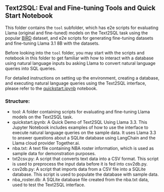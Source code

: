 ## Text2SQL: Eval and Fine-tuning Tools and Quick Start Notebook

This folder contains the `tool` subfolder, which has e2e scripts for evaluating Llama (original and fine-tuned) models on the Text2SQL task using the popular [BIRD](https://bird-bench.github.io) dataset, and e2e scripts for generating fine-tuning datasets and fine-tuning Llama 3.1 8B with the datasets.

Before looking into the `tool` folder, you may start with the scripts and notebook in this folder to get familiar with how to interact with a database using natural language inputs bu asking Llama to convert natural language queries into SQL queries.

For detailed instructions on setting up the environment, creating a database, and executing natural language queries using the Text2SQL interface, please refer to the [quickstart.ipynb](quickstart.ipynb) notebook.

### Structure:

- tool: A folder containing scripts for evaluating and fine-tuning Llama models on the Text2SQL task.
- quickstart.ipynb: A Quick Demo of Text2SQL Using Llama 3.3. This Jupyter Notebook includes examples of how to use the interface to execute natural language queries on the sample data. It uses Llama 3.3 to answer questions about a SQLite database using LangChain and the Llama cloud provider Together.ai.
- nba.txt: A text file containing NBA roster information, which is used as sample data for demonstration purposes.
- txt2csv.py: A script that converts text data into a CSV format. This script is used to preprocess the input data before it is fed into csv2db.py.
- csv2db.py: A script that imports data from a CSV file into a SQLite database. This script is used to populate the database with sample data.
- nba_roster.db: A SQLite database file created from the nba.txt data, used to test the Text2SQL interface.
